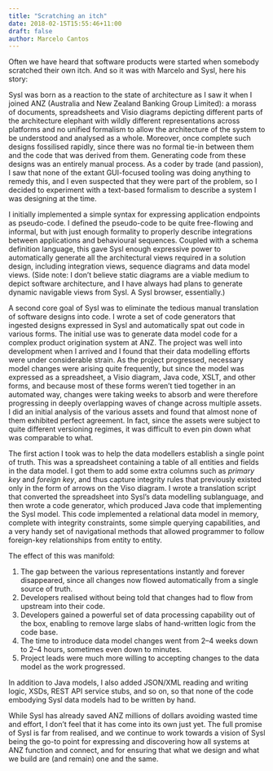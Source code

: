 ```yaml
---
title: "Scratching an itch"
date: 2018-02-15T15:55:46+11:00
draft: false
author: Marcelo Cantos
---
```

Often we have heard that software products were started when somebody scratched their own itch. And so it was with Marcelo and Sysl, here his story:

Sysl was born as a reaction to the state of architecture as I saw it when I joined ANZ (Australia and New Zealand Banking Group Limited): a morass of documents, spreadsheets and Visio diagrams depicting different parts of the architecture elephant with wildly different representations across platforms and no unified formalism to allow the architecture of the system to be understood and analysed as a whole. Moreover, once complete such designs fossilised rapidly, since there was no formal tie-in between them and the code that was derived from them. Generating code from these designs was an entirely manual process. As a coder by trade (and passion), I saw that none of the extant GUI-focused tooling was doing anything to remedy this, and I even suspected that they were part of the problem, so I decided to experiment with a text-based formalism to describe a system I was designing at the time.

I initially implemented a simple syntax for expressing application endpoints as pseudo-code. I defined the pseudo-code to be quite free-flowing and informal, but with just enough formality to properly describe integrations between applications and behavioural sequences. Coupled with a schema definition language, this gave Sysl enough expressive power to automatically generate all the architectural views required in a solution design, including integration views, sequence diagrams and data model views. (Side note: I don’t believe static diagrams are a viable medium to depict software architecture, and I have always had plans to generate dynamic navigable views from Sysl. A Sysl browser, essentially.)

A second core goal of Sysl was to eliminate the tedious manual translation of software designs into code. I wrote a set of code generators that ingested designs expressed in Sysl and automatically spat out code in various forms. The initial use was to generate data model code for a complex product origination system at ANZ. The project was well into development when I arrived and I found that their data modelling efforts were under considerable strain. As the project progressed, necessary model changes were arising quite frequently, but since the model was expressed as a spreadsheet, a Visio diagram, Java code, XSLT, and other forms, and because most of these forms weren’t tied together in an automated way, changes were taking weeks to absorb and were therefore progressing in deeply overlapping waves of change across multiple assets. I did an initial analysis of the various assets and found that almost none of them exhibited perfect agreement. In fact, since the assets were subject to quite different versioning regimes, it was difficult to even pin down what was comparable to what.

The first action I took was to help the data modellers establish a single point of truth. This was a spreadsheet containing a table of all entities and fields in the data model. I got them to add some extra columns such as _primary key_ and _foreign key_, and thus capture integrity rules that previously existed only in the form of arrows on the Viso diagram. I wrote a translation script that converted the spreadsheet into Sysl’s data modelling sublanguage, and then wrote a code generator, which produced Java code that implementing the Sysl model. This code implemented a relational data model in memory, complete with integrity constraints, some simple querying capabilities, and a very handy set of navigational methods that allowed programmer to follow foreign-key relationships from entity to entity.

The effect of this was manifold:

1. The gap between the various representations instantly and forever disappeared, since all changes now flowed automatically from a single source of truth.
2. Developers realised without being told that changes had to flow from upstream into their code.
3. Developers gained a powerful set of data processing capability out of the box, enabling to remove large slabs of hand-written logic from the code base.
4. The time to introduce data model changes went from 2–4 weeks down to 2–4 hours, sometimes even down to minutes.
5. Project leads were much more willing to accepting changes to the data model as the work progressed.

In addition to Java models, I also added JSON/XML reading and writing logic, XSDs, REST API service stubs, and so on, so that none of the code embodying Sysl data models had to be written by hand.

While Sysl has already saved ANZ millions of dollars avoiding wasted time and effort, I don’t feel that it has come into its own just yet. The full promise of Sysl is far from realised, and we continue to work towards a vision of Sysl being the go-to point for expressing and discovering how all systems at ANZ function and connect, and for ensuring that what we design and what we build are (and remain) one and the same.
